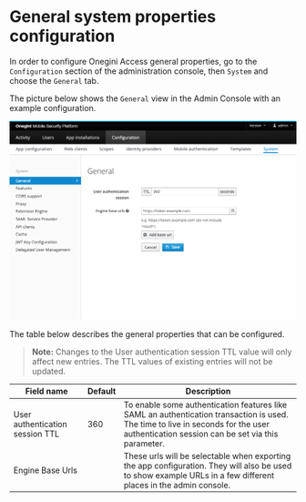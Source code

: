 # General system properties configuration

In order to configure Onegini Access general properties, go to the `Configuration` section of the administration console, then `System` and choose the `General` tab.

The picture below shows the `General` view in the Admin Console with an example configuration.

![General Configuration](img/general-config-form.png)

The table below describes the general properties that can be configured.

>**Note:** Changes to the User authentication session TTL value will only affect new entries. The TTL values of existing entries will not be updated.

| Field name                      | Default | Description                                                                                                                                                                            
|---------------------------------|---------|----------------------------------------------------------------------------------------------------------------------------------------------------------------------------------------
| User authentication session TTL | 360     | To enable some authentication features like SAML an authentication transaction is used. The time to live in seconds for the user authentication session can be set via this parameter.
| Engine Base Urls                |         | These urls will be selectable when exporting the app configuration. They will also be used to show example URLs in a few different places in the admin console.